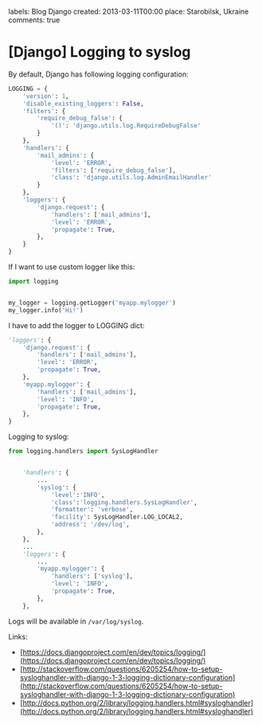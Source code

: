labels: Blog
        Django
created: 2013-03-11T00:00
place: Starobilsk, Ukraine
comments: true

# [Django] Logging to syslog

By default, Django has following logging configuration:
```python
LOGGING = {
    'version': 1,
    'disable_existing_loggers': False,
    'filters': {
        'require_debug_false': {
            '()': 'django.utils.log.RequireDebugFalse'
        }
    },
    'handlers': {
        'mail_admins': {
            'level': 'ERROR',
            'filters': ['require_debug_false'],
            'class': 'django.utils.log.AdminEmailHandler'
        }
    },
    'loggers': {
        'django.request': {
            'handlers': ['mail_admins'],
            'level': 'ERROR',
            'propagate': True,
        },
    }
}
```

If I want to use custom logger like this:
```python
import logging


my_logger = logging.getLogger('myapp.mylogger')
my_logger.info('Hi!')
```

I have to add the logger to LOGGING dict:
```python
'loggers': {
    'django.request': {
        'handlers': ['mail_admins'],
        'level': 'ERROR',
        'propagate': True,
    },
    'myapp.mylogger': {
        'handlers': ['mail_admins'],
        'level': 'INFO',
        'propagate': True,
    },
}
```

Logging to syslog:
```python
from logging.handlers import SysLogHandler


    'handlers': {
        ...
        'syslog': {
            'level':'INFO',
            'class':'logging.handlers.SysLogHandler',
            'formatter': 'verbose',
            'facility': SysLogHandler.LOG_LOCAL2,
            'address': '/dev/log',
        },
    },
    ...
    'loggers': {
        ...
        'myapp.mylogger': {
            'handlers': ['syslog'],
            'level': 'INFO',
            'propagate': True,
        },
    },
```

Logs will be available in ```/var/log/syslog```.

Links:

- [https://docs.djangoproject.com/en/dev/topics/logging/](https://docs.djangoproject.com/en/dev/topics/logging/)
- [http://stackoverflow.com/questions/6205254/how-to-setup-sysloghandler-with-django-1-3-logging-dictionary-configuration](http://stackoverflow.com/questions/6205254/how-to-setup-sysloghandler-with-django-1-3-logging-dictionary-configuration)
- [http://docs.python.org/2/library/logging.handlers.html#sysloghandler](http://docs.python.org/2/library/logging.handlers.html#sysloghandler)
